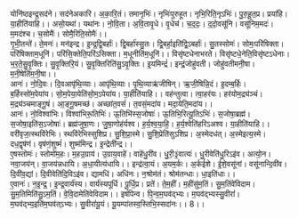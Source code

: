 

  
योनि॑ष्ठइन्द्र॒सद॑ने। सद॑नेअकारि। अ॒का॒रि॒तं। तमानृभिः॑। नृभिः॑पुरुहूत। नृभि॒रिति॒नृऽभिः॑। पु॒रु॒हू॒त॒प्र। प्रया॑हि। या॒हीति॑याहि।। असो॒यथा॑। यथा॑नः। नो॒वि॒ता। अ॒वि॒तावृ॒धे। वृ॒धेच॑। च॒द॒दः॒। द॒दो॒वसू॑नि। वसू॑निम॒मदः॑। म॒मद॑श्च। च॒सोमैः॑। सोमै॒रिति॒सोमैः॑।।  
गृ॒भी॒तन्ते॑। ते॒मनः॑। मन॑इन्द्र। इ॒न्द्र॒द्वि॒बर्हाः॑। द्वि॒बर्हा॑स्सु॒तः। द्वि॒बर्हा॒इति॑द्वि॒ऽबर्हाः॑। सु॒तस्सोमः॑। सोमः॒परि॑षिक्ता। परि॑षिक्ताम॒धूनि॑। परि॑सि॒क्तेति॒परि॑ऽसिक्ता। म॒धूनीति॑म॒धूनि॑।। विसृ॑ष्टधेनाभरते। विसृ॑ष्टधे॒नेति॒विसृ॑ष्टऽधेनाः। भ॒र॒ते॒सु॒वृ॒क्तिः। सु॒वृ॒क्तिरि॒यं। सु॒वृ॒क्तिरिति॑सु॒ऽवृ॒क्तिः। इ॒यमिन्द्रं॑। इन्द्रं॒जोहु॑वती। जोहु॑वतीमनी॒षा। म॒नी॒षेति॑म॒नी॒षा।।  
आनः॑। नो॒दि॒वः। दि॒वआपृ॑थि॒व्याः। आपृ॑थि॒व्याः। पृ॒थि॒व्याऋ॑जीषिन्। ऋ॒जी॒षिन्नि॒दं। इ॒दम्ब॒र्हिः। ब॒र्हिस्सो॑म॒पेया॑य। सो॒म॒पेया॒येति॑सो॒म॒ऽपेया॑य। या॒हीति॑याहि।। वह॑न्तुत्वा। त्वा॒हर॑यः। हर॑योम॒द्र्य॑ञ्चं। म॒द्र्य॑ञ्चमाङ्गू॒षं। आ॒ङ्गू॒षमच्छ॑। अच्छा॑त॒वसं॑। त॒वसं॒मदा॑य। मदा॒येति॒मदा॑य।।  
आनः॑। नो॒विश्वा॑भिः। विश्वा॑भिरू॒तिभिः॑। ऊ॒तिभि॑स्स॒जोषाः॑। ऊ॒तिभि॒रित्यू॒तिऽभिः॑। स॒जोषा॒ब्रह्म॑। स॒जोषा॒इति॑स॒ऽजोषाः॑। ब्रह्म॑जुषा॒णः। जु॒षा॒णोह॑र्यश्व। ह॒र्य॒श्व॒या॒हि॒। ह॒र्य॒श्वेति॑हरिऽअश्व। या॒हीति॑याहि।। वरी॑वृज॒त्स्थवि॑रेभिः। स्थवि॑रेभिस्सुशिप्र। सु॒शि॒प्रा॒स्मे। सु॒शि॒प्रेति॑सुऽशिप्र। अ॒स्मेदध॑त्। अ॒स्मेइत्य॒स्मे। दध॒द्वृष॑णं। वृष॑णं॒शुष्मं॑। शुष्म॑मिन्द्र। इ॒न्द्रेती॑न्द्र।।  
ए॒षस्तोमः॑। स्तोमो॑म॒हः। म॒हउ॒ग्राय॑। उ॒ग्राय॒वाहे॑। वाहे॑धु॒री॑व। धु॒री॒३॒॑वात्यः॑। धु॒रीवेति॑धु॒रिऽइ॑व। अत्यो॒न। नवा॒जय॑न्। वा॒जय॑न्नधायि। अ॒धा॒यीत्य॑धायि।। इन्द्र॑त्वा॒यं। अ॒यम॒र्कः। अ॒र्कई॑शे। ई॒शे॒वसू॑नां। वसू॑नान्दि॒वी॑व। दि॒वी॑व॒द्यां। दि॒वीवेति॑दि॒विऽइ॑व। द्यामधि॑। अधि॑नः। न॒श्रोम॑तं। श्रोम॑तन्धाः। धा॒इति॑धाः।।  
ए॒वानः॑। न॒इ॒न्द्र॒। इ॒न्द्र॒वार्य॑स्य। वार्य॑स्यपूर्धि। पू॒र्धि॒प्र। प्रते॑। ते॒म॒हीं। म॒हींसु॑म॒तिं। सु॒म॒तिंवे॑विदाम। सु॒म॒तिमिति॑सु॒ऽम॒तिं। वे॒वि॒दामेति॑वेविदाम।। इषं॑पिन्व। पि॒न्व॒म॒घव॑द्भ्यः। म॒घव॑द्भ्यस्सु॒वीरां॑। म॒घव॑द्भ्य॒इति॑म॒घव॑त्ऽभ्यः। सु॒वीरां॑यू॒यं। यू॒यम्पा॑तस्व॒स्तिभि॒स्सदा॑नः।। 8।।  
